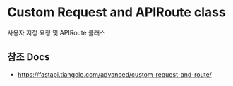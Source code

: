 # Custom Request and APIRoute class

사용자 지정 요청 및 APIRoute 클래스


## 참조 Docs

- https://fastapi.tiangolo.com/advanced/custom-request-and-route/
